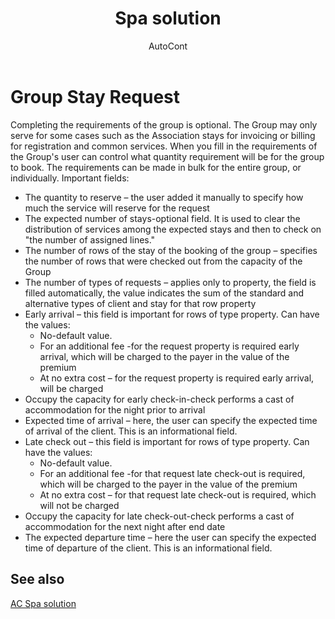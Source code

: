 ﻿---
    title: "Spa solution"
    author: AutoCont
    ms.date: 04/30/2018
    ms.topic: article
    ms.prod: dynamics-nav-2017
    ms.contentlocale: en
    ms.lasthandoff: 04/30/2018
---

# Group Stay Request

Completing the requirements of the group is optional. The Group may only serve for some cases such as the Association stays for invoicing or billing for registration and common services.
When you fill in the requirements of the Group's user can control what quantity requirement will be for the group to book. The requirements can be made in bulk for the entire group, or individually.
Important fields:
-	The quantity to reserve – the user added it manually to specify how much the service will reserve for the request
-	The expected number of stays-optional field. It is used to clear the distribution of services among the expected stays and then to check on "the number of assigned lines."
-	The number of rows of the stay of the booking of the group – specifies the number of rows that were checked out from the capacity of the Group
-	The number of types of requests – applies only to property, the field is filled automatically, the value indicates the sum of the standard and alternative types of client and stay for that row property
-	Early arrival – this field is important for rows of type property. Can have the values:
	- 	No-default value. 
	- 	For an additional fee -for the request property is required early arrival, which will be charged to the payer in the value of the premium
	-	At no extra cost – for the request property is required early arrival, will be charged
-	Occupy the capacity for early check-in-check performs a cast of accommodation for the night prior to arrival
-	Expected time of arrival – here, the user can specify the expected time of arrival of the client. This is an informational field.
-	Late check out – this field is important for rows of type property. Can have the values:
	-	No-default value. 
	-	For an additional fee -for that request late check-out is required, which will be charged to the payer in the value of the premium
	-	At no extra cost – for that request late check-out is required, which will not be charged
-	Occupy the capacity for late check-out-check performs a cast of accommodation for the next night after end date
-	The expected departure time – here the user can specify the expected time of departure of the client. This is an informational field. 



## <a name="see-also"></a>See also
[AC Spa solution](ac-spa-solution.md)
